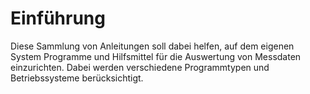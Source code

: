 # Einführung

Diese Sammlung von Anleitungen soll dabei helfen, auf dem eigenen System Programme und Hilfsmittel für die Auswertung von Messdaten einzurichten. Dabei werden verschiedene Programmtypen und Betriebssysteme berücksichtigt.
